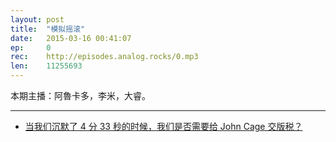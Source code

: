 ```yaml
---
layout: post
title:  "模拟摇滚"
date:   2015-03-16 00:41:07
ep:     0
rec:    http://episodes.analog.rocks/0.mp3
len:    11255693
---
```


本期主播：阿魯卡多，李米，大睿。

***

* [当我们沉默了 4 分 33 秒的时候，我们是否需要给 John Cage 交版税？](http://www.zhihu.com/question/20752494)